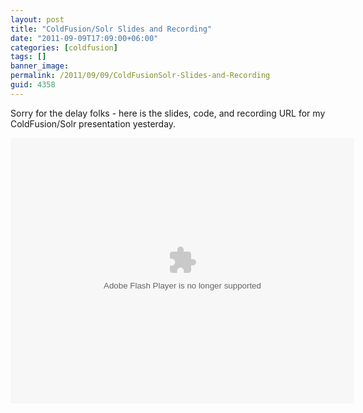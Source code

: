 ```yaml
---
layout: post
title: "ColdFusion/Solr Slides and Recording"
date: "2011-09-09T17:09:00+06:00"
categories: [coldfusion]
tags: []
banner_image: 
permalink: /2011/09/09/ColdFusionSolr-Slides-and-Recording
guid: 4358
---
```


Sorry for the delay folks - here is the slides, code, and recording URL for my ColdFusion/Solr presentation yesterday.

<object height="425" width="550"><param name="movie" value="http://slidesix.com/viewer/SlideSixViewer.swf?alias=ColdFusion-and-Solr" /><param name="menu" value="false"/><param name="scale" value="noScale"/><param name="allowFullScreen" value="true"/><param name="allowScriptAccess" value="always" /><param value="transparent" name="wmode" /><param value="quality" name="best" /><embed src="http://slidesix.com/viewer/SlideSixViewer.swf?alias=ColdFusion-and-Solr" allowscriptaccess="always" allowFullScreen="true" height="425" width="550" type="application/x-shockwave-flash" wmode="transparent" quality="best" /></object>